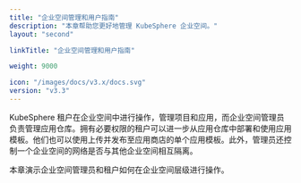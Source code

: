 ```yaml
---
title: "企业空间管理和用户指南"
description: "本章帮助您更好地管理 KubeSphere 企业空间。"
layout: "second"

linkTitle: "企业空间管理和用户指南"

weight: 9000

icon: "/images/docs/v3.x/docs.svg"
version: "v3.3"
---
```


KubeSphere 租户在企业空间中进行操作，管理项目和应用，而企业空间管理员负责管理应用仓库。拥有必要权限的租户可以进一步从应用仓库中部署和使用应用模板。他们也可以使用上传并发布至应用商店的单个应用模板。此外，管理员还控制一个企业空间的网络是否与其他企业空间相互隔离。

本章演示企业空间管理员和租户如何在企业空间层级进行操作。

